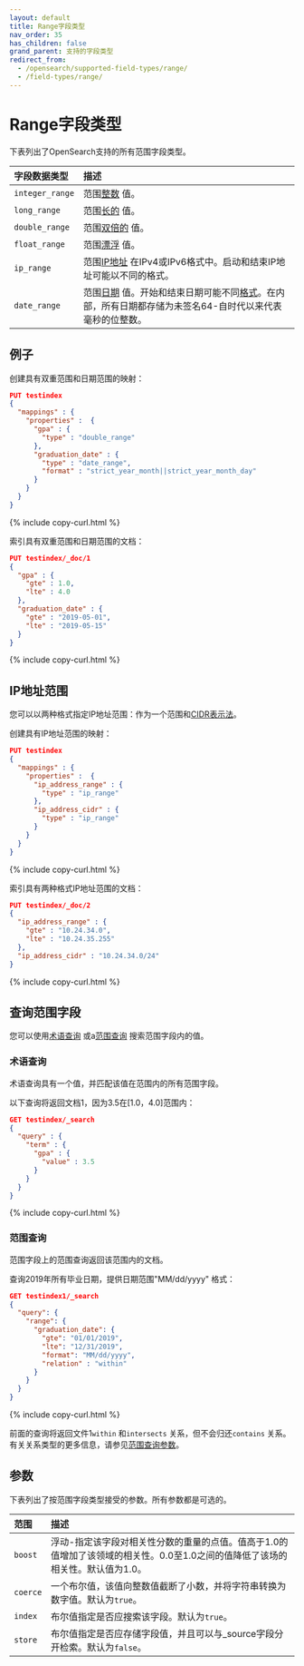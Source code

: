 ```yaml
---
layout: default
title: Range字段类型
nav_order: 35
has_children: false
grand_parent: 支持的字段类型
redirect_from:
  - /opensearch/supported-field-types/range/
  - /field-types/range/
---
```


# Range字段类型

下表列出了OpenSearch支持的所有范围字段类型。

字段数据类型| 描述
:--- | :---
`integer_range` | 范围[整数]({{site.url}}{{site.baseurl}}/opensearch/supported-field-types/numeric/) 值。
`long_range` | 范围[长的]({{site.url}}{{site.baseurl}}/opensearch/supported-field-types/numeric/) 值。
`double_range` | 范围[双倍的]({{site.url}}{{site.baseurl}}/opensearch/supported-field-types/numeric/) 值。
`float_range` | 范围[漂浮]({{site.url}}{{site.baseurl}}/opensearch/supported-field-types/numeric/) 值。
`ip_range` | 范围[IP地址]({{site.url}}{{site.baseurl}}/opensearch/supported-field-types/ip/) 在IPv4或IPv6格式中。启动和结束IP地址可能以不同的格式。
`date_range` | 范围[日期]({{site.url}}{{site.baseurl}}/opensearch/supported-field-types/date/) 值。开始和结束日期可能不同[格式]({{site.url}}{{site.baseurl}}/opensearch/supported-field-types/date/#formats)。在内部，所有日期都存储为未签名64-自时代以来代表毫秒的位整数。

## 例子

创建具有双重范围和日期范围的映射：

```json
PUT testindex 
{
  "mappings" : {
    "properties" :  {
      "gpa" : {
        "type" : "double_range"
      },
      "graduation_date" : {
        "type" : "date_range",
        "format" : "strict_year_month||strict_year_month_day"
      }
    }
  }
}
```
{% include copy-curl.html %}

索引具有双重范围和日期范围的文档：

```json
PUT testindex/_doc/1
{
  "gpa" : {
    "gte" : 1.0,
    "lte" : 4.0
  },
  "graduation_date" : {
    "gte" : "2019-05-01",
    "lte" : "2019-05-15"
  }
}
```
{% include copy-curl.html %}

## IP地址范围

您可以以两种格式指定IP地址范围：作为一个范围和[CIDR表示法](https://en.wikipedia.org/wiki/Classless_Inter-Domain_Routing#CIDR_notation)。

创建具有IP地址范围的映射：

```json
PUT testindex 
{
  "mappings" : {
    "properties" :  {
      "ip_address_range" : {
        "type" : "ip_range" 
      },
      "ip_address_cidr" : {
        "type" : "ip_range" 
      }
    }
  }
}
```
{% include copy-curl.html %}

索引具有两种格式IP地址范围的文档：

```json
PUT testindex/_doc/2
{
  "ip_address_range" : {
    "gte" : "10.24.34.0",
    "lte" : "10.24.35.255"
  },
  "ip_address_cidr" : "10.24.34.0/24"
}
```
{% include copy-curl.html %}

## 查询范围字段

您可以使用[术语查询](#term-query) 或a[范围查询](#range-query) 搜索范围字段内的值。

### 术语查询

术语查询具有一个值，并匹配该值在范围内的所有范围字段。

以下查询将返回文档1，因为3.5在[1.0，4.0]范围内：

```json
GET testindex/_search
{
  "query" : {
    "term" : {
      "gpa" : {
        "value" : 3.5
      }
    }
  }
}
```
{% include copy-curl.html %}

### 范围查询

范围字段上的范围查询返回该范围内的文档。

查询2019年所有毕业日期，提供日期范围"MM/dd/yyyy" 格式：

```json
GET testindex1/_search
{
  "query": {
    "range": {
      "graduation_date": {
        "gte": "01/01/2019",
        "lte": "12/31/2019",
        "format": "MM/dd/yyyy",
        "relation" : "within"       
      }
    }
  }
}
```
{% include copy-curl.html %}

前面的查询将返回文件1`within` 和`intersects` 关系，但不会归还`contains` 关系。有关关系类型的更多信息，请参见[范围查询参数]({{site.url}}{{site.baseurl}}/query-dsl/term/range#parameters)。

## 参数

下表列出了按范围字段类型接受的参数。所有参数都是可选的。

范围| 描述
:--- | :--- 
`boost` | 浮动-指定该字段对相关性分数的重量的点值。值高于1.0的值增加了该领域的相关性。0.0至1.0之间的值降低了该场的相关性。默认值为1.0。
`coerce` | 一个布尔值，该值向整数值截断了小数，并将字符串转换为数字值。默认为`true`。
`index` | 布尔值指定是否应搜索该字段。默认为`true`。
`store` | 布尔值指定是否应存储字段值，并且可以与_source字段分开检索。默认为`false`。


